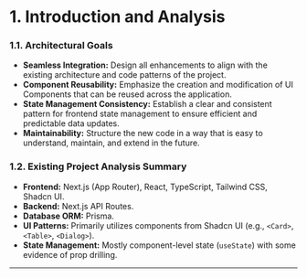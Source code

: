 # **1. Introduction and Analysis**

### **1.1. Architectural Goals**
* **Seamless Integration:** Design all enhancements to align with the existing architecture and code patterns of the project.
* **Component Reusability:** Emphasize the creation and modification of UI Components that can be reused across the application.
* **State Management Consistency:** Establish a clear and consistent pattern for frontend state management to ensure efficient and predictable data updates.
* **Maintainability:** Structure the new code in a way that is easy to understand, maintain, and extend in the future.

### **1.2. Existing Project Analysis Summary**
* **Frontend:** Next.js (App Router), React, TypeScript, Tailwind CSS, Shadcn UI.
* **Backend:** Next.js API Routes.
* **Database ORM:** Prisma.
* **UI Patterns:** Primarily utilizes components from Shadcn UI (e.g., `<Card>`, `<Table>`, `<Dialog>`).
* **State Management:** Mostly component-level state (`useState`) with some evidence of prop drilling.

---

